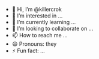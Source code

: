 - 👋 Hi, I’m @killercrok
- 👀 I’m interested in ...
- 🌱 I’m currently learning ...
- 💞️ I’m looking to collaborate on ...
- 📫 How to reach me ...
- 😄 Pronouns: they
- ⚡ Fun fact: ...

<!---
killercrok/killercrok is a ✨ special ✨ repository because its `README.md` (this file) appears on your GitHub profile.
You can click the Preview link to take a look at your changes.
--->
